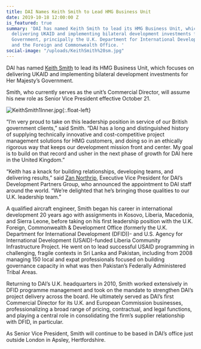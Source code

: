 ```yaml
---
title: DAI Names Keith Smith to Lead HMG Business Unit
date: 2019-10-18 12:00:00 Z
is_featured: true
summary: 'DAI has named Keith Smith to lead its HMG Business Unit, which focuses on
  delivering UKAID and implementing bilateral development investments for Her Majesty’s
  Government, principally the U.K. Department for International Development (DFID)
  and the Foreign and Commonwealth Office. '
social-image: "/uploads/KeithSmith%20sm.jpg"
---
```


DAI has named [Keith Smith](https://www.dai.com/who-we-are/our-team/keith-smith) to lead its HMG Business Unit, which focuses on delivering UKAID and implementing bilateral development investments for Her Majesty’s Government. 

<!--more-->

Smith, who currently serves as the unit’s Commercial Director, will assume his new role as Senior Vice President effective October 21. 

![KeithSmith1Inner.jpg](/uploads/KeithSmith1Inner.jpg){:.float-left} 

“I’m very proud to take on this leadership position in service of our British government clients,” said Smith. “DAI has a long and distinguished history of supplying technically innovative and cost-competitive project management solutions for HMG customers, and doing so in an ethically rigorous way that keeps our development mission front and center. My goal is to build on that record and usher in the next phase of growth for DAI here in the United Kingdom.”

“Keith has a knack for building relationships, developing teams, and delivering results,” said [Zan Northrip](https://www.dai.com/who-we-are/leadership/zan-northrip), Executive Vice President for DAI’s Development Partners Group, who announced the appointment to DAI staff around the world. “We’re delighted that he’s bringing those qualities to our U.K. leadership team.”

A qualified aircraft engineer, Smith began his career in international development 20 years ago with assignments in Kosovo, Liberia, Macedonia, and Sierra Leone, before taking on his first leadership position with the U.K. Foreign, Commonwealth & Development Office (formerly the U.K. Department for International Development (DFID))- and U.S. Agency for International Development (USAID)-funded Liberia Community Infrastructure Project. He went on to lead successful USAID programming in challenging, fragile contexts in Sri Lanka and Pakistan, including from 2008 managing 150 local and expat professionals focused on building governance capacity in what was then Pakistan’s Federally Administered Tribal Areas.

Returning to DAI’s U.K. headquarters in 2010, Smith worked extensively in DFID programme management and took on the mandate to strengthen DAI’s project delivery across the board. He ultimately served as DAI’s first Commercial Director for its U.K. and European Commission businesses, professionalizing a broad range of pricing, contractual, and legal functions, and playing a central role in consolidating the firm’s supplier relationship with DFID, in particular.

As Senior Vice President, Smith will continue to be based in DAI’s office just outside London in Apsley, Hertfordshire.